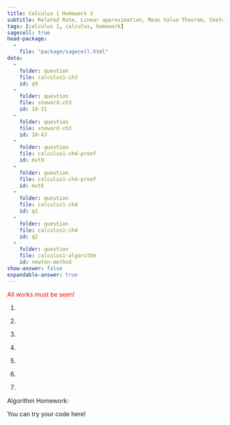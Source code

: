 ```yaml
---
title: Calculus 1 Homework 3
subtitle: Related Rate, Linear approximation, Mean Value Theorem, Sketch functions, and L'Hoipital rule
tags: [calculus 1, calculus, homework]
sagecell: true
head-package:
  -
    file: "package/sagecell.html"
data:
  -
    folder: question
    file: calculus1-ch3
    id: q9
  -
    folder: question
    file: steward-ch3
    id: 10-31
  - 
    folder: question
    file: steward-ch3
    id: 10-43
  -
    folder: question
    file: calculus1-ch4-proof
    id: mvt9
  -
    folder: question
    file: calculus1-ch4-proof
    id: mvt6
  -
    folder: question
    file: calculus1-ch4
    id: q1
  -
    folder: question
    file: calculus1-ch4
    id: q2
  -
    folder: question
    file: calculus1-algorithm
    id: newton-method
show-answer: false
expandable-answer: true
---
```

<span style="color:red;">All works must be seen!</span>

1. <div id='question-question-calculus1-ch3-q9'></div>

2. <div id='question-question-steward-ch3-10-31'></div>

3. <div id='question-question-steward-ch3-10-34'></div>

4. <div id='question-question-calculus1-ch4-proof-mvt9'></div>

5. <div id='question-question-calculus1-ch4-proof-mvt6'></div>

6. <div id='question-question-calculus1-ch4-q1'></div>

7. <div id='question-question-calculus1-ch4-q2'></div>

Algorithm Homework:

<div id='question-question-calculus1-algorithm-newton-method'></div>

<div class='compute'>You can try your code here!</div>